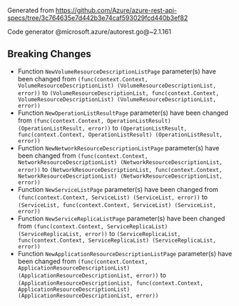 Generated from https://github.com/Azure/azure-rest-api-specs/tree/3c764635e7d442b3e74caf593029fcd440b3ef82

Code generator @microsoft.azure/autorest.go@~2.1.161

## Breaking Changes

- Function `NewVolumeResourceDescriptionListPage` parameter(s) have been changed from `(func(context.Context, VolumeResourceDescriptionList) (VolumeResourceDescriptionList, error))` to `(VolumeResourceDescriptionList, func(context.Context, VolumeResourceDescriptionList) (VolumeResourceDescriptionList, error))`
- Function `NewOperationListResultPage` parameter(s) have been changed from `(func(context.Context, OperationListResult) (OperationListResult, error))` to `(OperationListResult, func(context.Context, OperationListResult) (OperationListResult, error))`
- Function `NewNetworkResourceDescriptionListPage` parameter(s) have been changed from `(func(context.Context, NetworkResourceDescriptionList) (NetworkResourceDescriptionList, error))` to `(NetworkResourceDescriptionList, func(context.Context, NetworkResourceDescriptionList) (NetworkResourceDescriptionList, error))`
- Function `NewServiceListPage` parameter(s) have been changed from `(func(context.Context, ServiceList) (ServiceList, error))` to `(ServiceList, func(context.Context, ServiceList) (ServiceList, error))`
- Function `NewServiceReplicaListPage` parameter(s) have been changed from `(func(context.Context, ServiceReplicaList) (ServiceReplicaList, error))` to `(ServiceReplicaList, func(context.Context, ServiceReplicaList) (ServiceReplicaList, error))`
- Function `NewApplicationResourceDescriptionListPage` parameter(s) have been changed from `(func(context.Context, ApplicationResourceDescriptionList) (ApplicationResourceDescriptionList, error))` to `(ApplicationResourceDescriptionList, func(context.Context, ApplicationResourceDescriptionList) (ApplicationResourceDescriptionList, error))`
